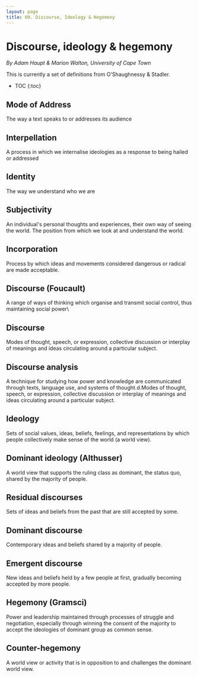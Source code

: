 ```yaml
---
layout: page
title: 09. Discourse, Ideology & Hegemony
---
```

# Discourse, ideology & hegemony

*By Adam Haupt & Marion Walton, University of Cape Town*

This is currently a set of definitions from O'Shaughnessy & Stadler.

- TOC
{:toc}

## Mode of Address
The way a text speaks to or addresses its audience

## Interpellation
A process in which we internalise ideologies as a response to being hailed or addressed

## Identity
The way we understand who we are

## Subjectivity
An individual's personal thoughts and experiences, their own way of seeing the world. The position from which we look at and understand the world.

## Incorporation
Process by which ideas and movements considered dangerous or radical are made acceptable.

## Discourse (Foucault)
A range of ways of thinking which organise and transmit social control, thus maintaining social power\

## Discourse 
Modes of thought, speech, or expression, collective discussion or interplay of meanings and ideas circulating around a particular subject.

## Discourse analysis
A technique for studying how power and knowledge are communicated through texts, language use, and systems of thought.d.Modes of thought, speech, or expression, collective discussion or interplay of meanings and ideas circulating around a particular subject.

## Ideology
Sets of social values, ideas, beliefs, feelings, and representations by which people collectively make sense of the world (a world view).

## Dominant ideology (Althusser)
A world view that supports the ruling class as dominant, the status quo, shared by the majority of people.

## Residual discourses
Sets of ideas and beliefs from the past that are still accepted by some.

## Dominant discourse
Contemporary ideas and beliefs shared by a majority of people.

## Emergent discourse
New ideas and beliefs held by a few people at first, gradually becoming accepted by more people.

## Hegemony (Gramsci)
Power and leadership maintained through processes of struggle and negotiation, especially through winning the consent of the majority to accept the ideologies of dominant group as common sense.

## Counter-hegemony
A world view or activity that is in opposition to and challenges the dominant world view.






